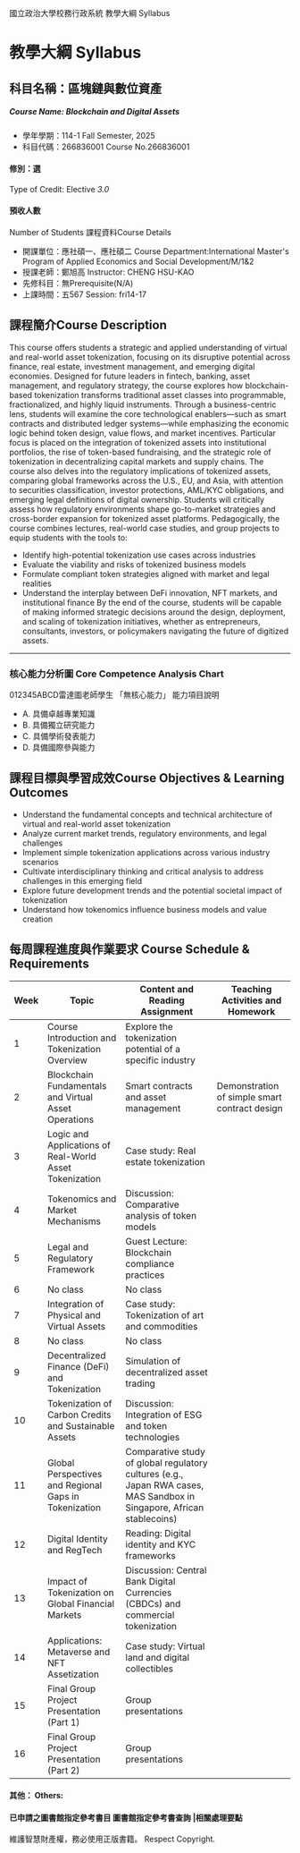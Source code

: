 國立政治大學校務行政系統 教學大綱 Syllabus
# 教學大綱 Syllabus
##  科目名稱：區塊鏈與數位資產
#####  Course Name: Blockchain and Digital Assets
  * 學年學期：114-1 Fall Semester, 2025 
  * 科目代碼：266836001 Course No.266836001
#### 修別：選
Type of Credit: Elective 
_3.0_
#### 預收人數
Number of Students
課程資料Course Details
  * 開課單位：應社碩一、應社碩二 Course Department:International Master's Program of Applied Economics and Social Development/M/1&2 
  * 授課老師：鄭旭高 Instructor: CHENG HSU-KAO 
  * 先修科目：無Prerequisite(N/A)
  * 上課時間：五567 Session: fri14-17 
##  課程簡介Course Description
This course offers students a strategic and applied understanding of virtual and real-world asset tokenization, focusing on its disruptive potential across finance, real estate, investment management, and emerging digital economies. Designed for future leaders in fintech, banking, asset management, and regulatory strategy, the course explores how blockchain-based tokenization transforms traditional asset classes into programmable, fractionalized, and highly liquid instruments. Through a business-centric lens, students will examine the core technological enablers—such as smart contracts and distributed ledger systems—while emphasizing the economic logic behind token design, value flows, and market incentives. Particular focus is placed on the integration of tokenized assets into institutional portfolios, the rise of token-based fundraising, and the strategic role of tokenization in decentralizing capital markets and supply chains. The course also delves into the regulatory implications of tokenized assets, comparing global frameworks across the U.S., EU, and Asia, with attention to securities classification, investor protections, AML/KYC obligations, and emerging legal definitions of digital ownership. Students will critically assess how regulatory environments shape go-to-market strategies and cross-border expansion for tokenized asset platforms. Pedagogically, the course combines lectures, real-world case studies, and group projects to equip students with the tools to:
  * Identify high-potential tokenization use cases across industries
  * Evaluate the viability and risks of tokenized business models
  * Formulate compliant token strategies aligned with market and legal realities
  * Understand the interplay between DeFi innovation, NFT markets, and institutional finance
By the end of the course, students will be capable of making informed strategic decisions around the design, deployment, and scaling of tokenization initiatives, whether as entrepreneurs, consultants, investors, or policymakers navigating the future of digitized assets.  
---  
###  核心能力分析圖 Core Competence Analysis Chart
012345ABCD雷達圖老師學生
「無核心能力」 
能力項目說明
  * A. 具備卓越專業知識
  * B. 具備獨立研究能力
  * C. 具備學術發表能力
  * D. 具備國際參與能力
##  課程目標與學習成效Course Objectives & Learning Outcomes 
  * Understand the fundamental concepts and technical architecture of virtual and real-world asset tokenization
  * Analyze current market trends, regulatory environments, and legal challenges
  * Implement simple tokenization applications across various industry scenarios
  * Cultivate interdisciplinary thinking and critical analysis to address challenges in this emerging field
  * Explore future development trends and the potential societal impact of tokenization
  * Understand how tokenomics influence business models and value creation
##  每周課程進度與作業要求 Course Schedule & Requirements
|  Week |  Topic |  Content and Reading Assignment |  Teaching Activities and Homework  
---|---|---|---  
1 |  Course Introduction and Tokenization Overview |  Explore the tokenization potential of a specific industry |   
2 |  Blockchain Fundamentals and Virtual Asset Operations |  Smart contracts and asset management |  Demonstration of simple smart contract design  
3 |  Logic and Applications of Real-World Asset Tokenization |  Case study: Real estate tokenization |   
4 |  Tokenomics and Market Mechanisms |  Discussion: Comparative analysis of token models |   
5 |  Legal and Regulatory Framework |  Guest Lecture: Blockchain compliance practices |   
6 |  No class |  No class |   
7 |  Integration of Physical and Virtual Assets |  Case study: Tokenization of art and commodities |   
8 |  No class |  No class |   
9 |  Decentralized Finance (DeFi) and Tokenization |  Simulation of decentralized asset trading |   
10 |  Tokenization of Carbon Credits and Sustainable Assets |  Discussion: Integration of ESG and token technologies |   
11 |  Global Perspectives and Regional Gaps in Tokenization |  Comparative study of global regulatory cultures (e.g., Japan RWA cases, MAS Sandbox in Singapore, African stablecoins) |   
12 |  Digital Identity and RegTech |  Reading: Digital identity and KYC frameworks |   
13 |  Impact of Tokenization on Global Financial Markets |  Discussion: Central Bank Digital Currencies (CBDCs) and commercial tokenization |   
14 |  Applications: Metaverse and NFT Assetization |  Case study: Virtual land and digital collectibles |   
15 |  Final Group Project Presentation (Part 1) |  Group presentations |   
16 |  Final Group Project Presentation (Part 2) |  Group presentations |   
####  其他： Others:
####  已申請之圖書館指定參考書目  圖書館指定參考書查詢 |相關處理要點
維護智慧財產權，務必使用正版書籍。 Respect Copyright.